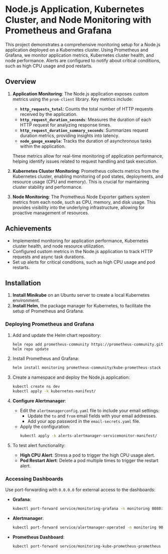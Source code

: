 # Node.js Application, Kubernetes Cluster, and Node Monitoring with Prometheus and Grafana

This project demonstrates a comprehensive monitoring setup for a Node.js application deployed on a Kubernetes cluster. Using Prometheus and Grafana, we monitor application metrics, Kubernetes cluster health, and node performance. Alerts are configured to notify about critical conditions, such as high CPU usage and pod restarts.

## Overview

1. **Application Monitoring**: The Node.js application exposes custom metrics using the `prom-client` library. Key metrics include:
   - **`http_requests_total`**: Counts the total number of HTTP requests received by the application.
   - **`http_request_duration_seconds`**: Measures the duration of each HTTP request for analyzing response times.
   - **`http_request_duration_summary_seconds`**: Summarizes request duration metrics, providing insights into latency.
   - **`node_gauge_example`**: Tracks the duration of asynchronous tasks within the application.

   These metrics allow for real-time monitoring of application performance, helping identify issues related to request handling and task execution.

2. **Kubernetes Cluster Monitoring**: Prometheus collects metrics from the Kubernetes cluster, enabling monitoring of pod states, deployments, and resource usage (CPU and memory). This is crucial for maintaining cluster stability and performance.

3. **Node Monitoring**: The Prometheus Node Exporter gathers system metrics from each node, such as CPU, memory, and disk usage. This provides visibility into the underlying infrastructure, allowing for proactive management of resources.

## Achievements

- Implemented monitoring for application performance, Kubernetes cluster health, and node resource utilization.
- Configured custom metrics in the Node.js application to track HTTP requests and async task durations.
- Set up alerts for critical conditions, such as high CPU usage and pod restarts.

## Installation

1. **Install Minikube** on an Ubuntu server to create a local Kubernetes environment.
2. **Install Helm**, the package manager for Kubernetes, to facilitate the setup of Prometheus and Grafana.

### Deploying Prometheus and Grafana

1. Add and update the Helm chart repository:
   ```bash
   helm repo add prometheus-community https://prometheus-community.github.io/helm-charts
   helm repo update
   ```

2. Install Prometheus and Grafana:
   ```bash
   helm install monitoring prometheus-community/kube-prometheus-stack -n monitoring -f ./custom_kube_prometheus_stack.yml
   ```

3. Create a namespace and deploy the Node.js application:
   ```bash
   kubectl create ns dev
   kubectl apply -k kubernetes-manifest/
   ```

4. **Configure Alertmanager**:
   - Edit the `alertmanagerconfig.yaml` file to include your email settings:
     - Update the `to` and `from` email fields with your email addresses.
     - Add your app password in the `email-secrets.yaml` file.
   - Apply the configuration:
     ```bash
     kubectl apply -k alerts-alertmanager-servicemonitor-manifest/
     ```

5. To test alert functionality:
   - **High CPU Alert**: Stress a pod to trigger the high CPU usage alert.
   - **Pod Restart Alert**: Delete a pod multiple times to trigger the restart alert.

### Accessing Dashboards

Use port-forwarding with `0.0.0.0` for external access to the dashboards:

- **Grafana**:
  ```bash
  kubectl port-forward service/monitoring-grafana -n monitoring 8080:80 --address 0.0.0.0
  ```
- **Alertmanager**:
  ```bash
  kubectl port-forward service/alertmanager-operated -n monitoring 9093:9093 --address 0.0.0.0
  ```
- **Prometheus Dashboard**:
  ```bash
  kubectl port-forward service/monitoring-kube-prometheus-prometheus -n monitoring 9090:9090 --address 0.0.0.0
  ```


